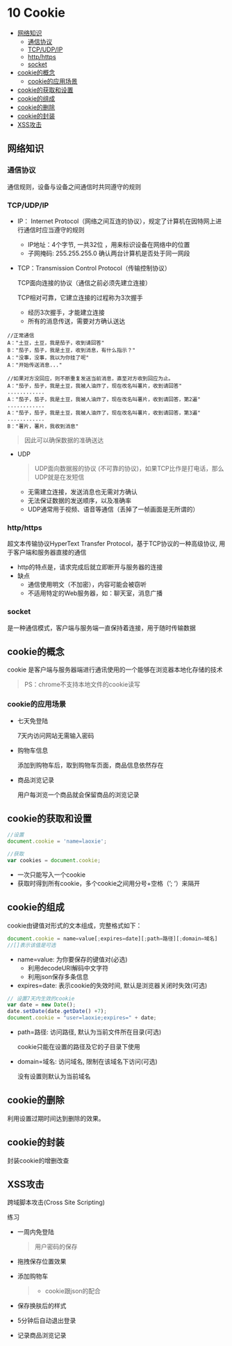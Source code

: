 # 10 Cookie
- [网络知识](#网络知识)
    - [通信协议](#通信协议)
    - [TCP/UDP/IP](#TCP/UDP/IP)
    - [http/https](#http/https)
    - [socket](#socket)
- [cookie的概念](#cookie的概念)
    - [cookie的应用场景](#cookie的应用场景)
- [cookie的获取和设置](#cookie的获取和设置)
- [cookie的组成](#cookie的组成)
- [cookie的删除](#cookie的删除)
- [cookie的封装](#cookie的封装)
- [XSS攻击](#XSS攻击)

<src-BackToTop></src-BackToTop>
<src-MetaChange></src-MetaChange>

## 网络知识

### 通信协议
通信规则，设备与设备之间通信时共同遵守的规则

### TCP/UDP/IP
- IP： Internet Protocol（网络之间互连的协议），规定了计算机在因特网上进行通信时应当遵守的规则
    - IP地址：4个字节, 一共32位 ，用来标识设备在网络中的位置
    - 子网掩码: 255.255.255.0 确认两台计算机是否处于同一网段
- TCP：Transmission Control Protocol（传输控制协议）

    TCP面向连接的协议（通信之前必须先建立连接）

    TCP相对可靠，它建立连接的过程称为3次握手

    - 经历3次握手，才能建立连接
    - 所有的消息传送，需要对方确认送达

```
//正常通信
A："土豆，土豆，我是茄子，收到请回答" 
B："茄子，茄子，我是土豆，收到消息，有什么指示？"
A："没事，没事，我以为你挂了呢" 
A："开始传送消息..."   

//如果对方没回应，则不断重复发送当前消息，直至对方收到回应为止。 
A："茄子，茄子，我是土豆，我被人油炸了，现在改名叫薯片，收到请回答"
............ 
A："茄子，茄子，我是土豆，我被人油炸了，现在改名叫薯片，收到请回答，第2遍"
............ 
A："茄子，茄子，我是土豆，我被人油炸了，现在改名叫薯片，收到请回答，第3遍" 
............ 
B："薯片，薯片，我收到消息"
```
> 因此可以确保数据的准确送达 

- UDP
    > UDP面向数据报的协议 (不可靠的协议)，如果TCP比作是打电话，那么UDP就是在发短信

    - 无需建立连接，发送消息也无需对方确认 
    - 无法保证数据的发送顺序，以及准确率 
    - UDP通常用于视频、语音等通信（丢掉了一帧画面是无所谓的）

### http/https
超文本传输协议HyperText Transfer Protocol，基于TCP协议的一种高级协议, 用于客户端和服务器直接的通信

- http的特点是，请求完成后就立即断开与服务器的连接
- 缺点
    - 通信使用明文（不加密），内容可能会被窃听
    - 不适用特定的Web服务器，如：聊天室，消息广播

### socket
是一种通信模式，客户端与服务端一直保持着连接，用于随时传输数据

## cookie的概念
cookie 是客户端与服务器端进行通讯使用的一个能够在浏览器本地化存储的技术
> PS：chrome不支持本地文件的cookie读写

### cookie的应用场景
- 七天免登陆

    7天内访问网站无需输入密码
- 购物车信息

    添加到购物车后，取到购物车页面，商品信息依然存在
- 商品浏览记录

    用户每浏览一个商品就会保留商品的浏览记录

## cookie的获取和设置
```js
//设置
document.cookie = 'name=laoxie';

//获取
var cookies = document.cookie;
```
- 一次只能写入一个cookie
- 获取时得到所有cookie，多个cookie之间用分号+空格（’; ‘）来隔开

## cookie的组成
cookie由键值对形式的文本组成，完整格式如下：
```js
document.cookie = name=value[;expires=date][;path=路径][;domain=域名]
//[]表示该值是可选
```

- name=value: 为你要保存的键值对(必选) 
    - 利用decodeURI解码中文字符
    - 利用json保存多条信息
- expires=date: 表示cookie的失效时间, 默认是浏览器关闭时失效(可选)

```js
// 设置7天内生效的cookie
var date = new Date();  
date.setDate(date.getDate() +7); 
document.cookie = "user=laoxie;expires=" + date;
```
- path=路径: 访问路径, 默认为当前文件所在目录(可选)

    cookie只能在设置的路径及它的子目录下使用
- domain=域名: 访问域名, 限制在该域名下访问(可选)

    没有设置则默认为当前域名

## cookie的删除
利用设置过期时间达到删除的效果。

## cookie的封装
封装cookie的增删改查

## XSS攻击
跨域脚本攻击(Cross Site Scripting)

练习
- 一周内免登陆
    > 用户密码的保存
- 拖拽保存位置效果
- 添加购物车
    > - cookie跟json的配合

- 保存换肤后的样式
- 5分钟后自动退出登录
- 记录商品浏览记录